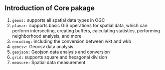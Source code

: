 ## Introduction of Core pakage
1. `geoos:` supports all spatial data types in OGC
2. `planar:` supports basic GIS operations for spatial data, which can perform intersecting, creating buffers, calculating statistics, performing neighborhood analysis, and more
3. `encoding:` including the conversion between wkt and wkb
4. `geocsv:` Geocsv data analysis
5. `geojson:` Geojson data analysis and conversion
6. `grid:` supports square and hexagonal division
7. `measure:` Spatial data measurement

